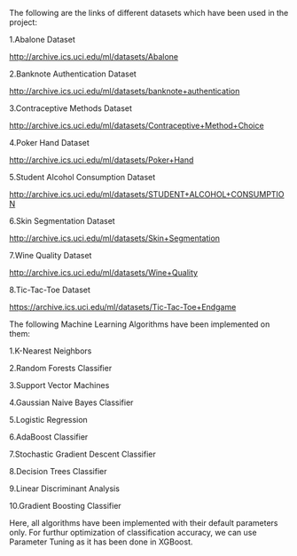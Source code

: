 The following are the links of different datasets which have been used in the project:

1.Abalone Dataset
 
http://archive.ics.uci.edu/ml/datasets/Abalone 

2.Banknote Authentication Dataset 

http://archive.ics.uci.edu/ml/datasets/banknote+authentication 

3.Contraceptive Methods Dataset

http://archive.ics.uci.edu/ml/datasets/Contraceptive+Method+Choice 

4.Poker Hand Dataset 

http://archive.ics.uci.edu/ml/datasets/Poker+Hand 

5.Student Alcohol Consumption Dataset 

http://archive.ics.uci.edu/ml/datasets/STUDENT+ALCOHOL+CONSUMPTION 

6.Skin Segmentation Dataset 

http://archive.ics.uci.edu/ml/datasets/Skin+Segmentation 

7.Wine Quality Dataset 

http://archive.ics.uci.edu/ml/datasets/Wine+Quality 

8.Tic-Tac-Toe Dataset 

https://archive.ics.uci.edu/ml/datasets/Tic-Tac-Toe+Endgame

The following Machine Learning Algorithms have been implemented on them: 

1.K-Nearest Neighbors 

2.Random Forests Classifier 

3.Support Vector Machines 

4.Gaussian Naive Bayes Classifier 

5.Logistic Regression 

6.AdaBoost Classifier 

7.Stochastic Gradient Descent Classifier 

8.Decision Trees Classifier 

9.Linear Discriminant Analysis 

10.Gradient Boosting Classifier

Here, all algorithms have been implemented with their default parameters only. For furthur optimization of classification accuracy, we can use Parameter Tuning as it has been done in XGBoost.